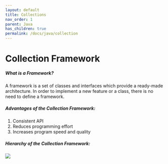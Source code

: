 ```yaml
---
layout: default
title: Collections
nav_order: 1
parent: Java
has_children: true
permalink: /docs/java/collection
---
```


# Collection Framework

##### What is a Framework?
A framework is a set of classes and interfaces which provide a ready-made architecture. In order to implement a new feature or a class, there is no need to define a framework.

##### Advantages of the Collection Framework: 
1. Consistent API
2. Reduces programming effort
3. Increases program speed and quality

##### Hierarchy of the Collection Framework:
![](../../assets/images/java/Collections-in-Java1.png)




